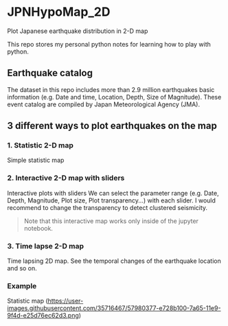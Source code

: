 # JPNHypoMap_2D
Plot Japanese earthquake distribution in 2-D map

This repo stores my personal python notes for learning how to play with python.

## Earthquake catalog
The dataset in this repo includes more than 2.9 million earthquakes basic information (e.g. Date and time, Location, Depth, Size of Magnitude).
These event catalog are compiled by Japan Meteorological Agency (JMA).

## 3 different ways to plot earthquakes on the map

### 1. Statistic 2-D map
Simple statistic map

### 2. Interactive 2-D map with sliders
Interactive plots with sliders
We can select the parameter range (e.g. Date, Depth, Magnitude, Plot size, Plot transparency...) with each slider.
I would recommend to change the transparency to detect clustered seismicity.

> Note that this interactive map works only inside of the jupyter notebook.


### 3. Time lapse 2-D map
Time lapsing 2D map.
See the temporal changes of the earthquake location and so on.


### Example
Statistic map
(https://user-images.githubusercontent.com/35716467/57980377-e728b100-7a65-11e9-9f4d-e25d76ec62d3.png)
